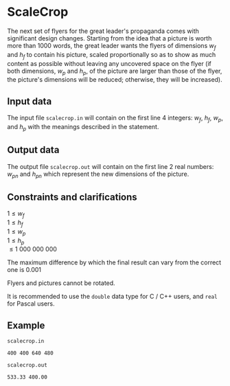 # ScaleCrop

The next set of flyers for the great leader's propaganda comes with significant design changes. Starting from the idea that a picture is worth more than $1000$ words, the great leader wants the flyers of dimensions $w_f$ and $h_f$ to contain his picture, scaled proportionally so as to show as much content as possible without leaving any uncovered space on the flyer (if both dimensions, $w_p$ and $h_p$, of the picture are larger than those of the flyer, the picture's dimensions will be reduced; otherwise, they will be increased).

## Input data

The input file `scalecrop.in` will contain on the first line $4$ integers: $w_f$, $h_f$, $w_p$, and $h_p$ with the meanings described in the statement.

## Output data

The output file `scalecrop.out` will contain on the first line $2$ real numbers: $w_{pn}$ and $h_{pn}$ which represent the new dimensions of the picture.

## Constraints and clarifications

$1 \leq w_f$   
$1 \leq h_f$   
$1 \leq w_p$   
$1 \leq h_p$   
$\leq 1\ 000\ 000\ 000$   

The maximum difference by which the final result can vary from the correct one is $0.001$

Flyers and pictures cannot be rotated.  

It is recommended to use the `double` data type for C / C++ users, and `real` for Pascal users.

## Example

`scalecrop.in`
```
400 400 640 480
``` 
`scalecrop.out`
```
533.33 400.00
```